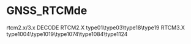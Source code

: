 # GNSS_RTCMde
rtcm2.x/3.x DECODE
RTCM2.X type01\type03\type18\type19
RTCM3.X type1004\type1019\type1074\type1084\type1124
